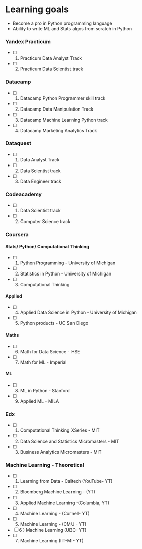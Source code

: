 
# Learning goals

- Become a pro in Python programming language
- Ability to write ML and Stats algos from scratch in Python 

### Yandex Practicum
- [ ]  1) Practicum Data Analyst Track
- [ ] 2) Practicum Data Scientist track

### Datacamp

- [ ]  1) Datacamp Python Programmer skill track 
- [ ]  2) Datacamp Data Manipulation Track 
- [ ]  3) Datacamp Machine Learning Python track 
- [ ]  4) Datacamp Marketing Analytics Track 

### Dataquest
- [ ]  1) Data Analyst Track
- [ ]  2)  Data Scientist track
- [ ]  3)  Data Engineer track

### Codeacademy
- [ ]  1)  Data Scientist track
- [ ]  2)  Computer Science track

### Coursera

#### Stats/ Python/ Computational Thinking

 - [ ] 1) Python Programming - University of Michigan  
 - [ ] 2) Statistics in Python - University of Michigan  
 - [ ] 3) Computational Thinking

#### Applied
 - [ ] 4) Applied Data Science in Python - University of Michigan
 - [ ] 5) Python products - UC San Diego 

#### Maths
 - [ ] 6) Math for Data Science - HSE
 - [ ] 7) Math for ML - Imperial

#### ML
 - [ ] 8) ML in Python - Stanford
 - [ ] 9)  Applied ML - MILA

### Edx
 - [ ] 1) Computational Thinking XSeries - MIT
 - [ ] 2) Data Science and Statistics Micromasters - MIT
 - [ ] 3) Business Analytics Micromasters - MIT

### Machine Learning - Theoretical 
 - [ ] 1) Learning from Data - Caltech (YouTube- YT)
 - [ ] 2) Bloomberg Machine Learning - (YT)
 - [ ] 3) Applied Machine Learning -(Columbia, YT) 
 - [ ] 4) Machine Learning - (Cornell- YT) 
 - [ ] 5) Machine Learning - (CMU - YT) 
 - [ ] 6 ) Machine Learning (UBC- YT) 
 - [ ] 7) Machine Learning (IIT-M - YT) 



